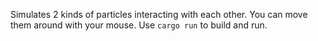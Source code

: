 Simulates 2 kinds of particles interacting with each other. You can move them around with your mouse.
Use `cargo run` to build and run.
